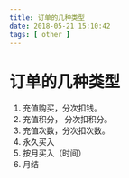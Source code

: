 ```yaml
---
title: 订单的几种类型
date: 2018-05-21 15:10:42
tags: [ other ]
---
```

# 订单的几种类型

1. 充值购买，分次扣钱。
2. 充值积分， 分次扣积分。
3. 充值次数，分次扣次数。
4. 永久买入
5. 按月买入（时间）
6. 月结


